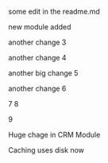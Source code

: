 some edit in the readme.md

new module added

another change 3

another change 4

another big change 5

another change 6

7
8

9


Huge chage in CRM Module

Caching uses disk now

